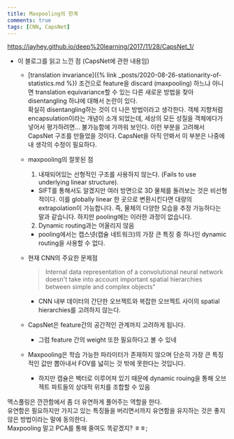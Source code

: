 ```yaml
---
title: Maxpooling의 한계
comments: true
tags: [CNN, CapsNet]
---
```

<https://jayhey.github.io/deep%20learning/2017/11/28/CapsNet_1/>
- 이 블로그를 읽고 느낀 점 (CapsNet에 관한 내용임)   

    - [translation invariance]({% link _posts/2020-08-26-stationarity-of-statistics.md %}) 조건으로 feature을 discard (maxpooling) 하느냐 아니면 translation equivariance할 수 있는 다른 새로운 방법을 찾아 disentangling 하냐에 대해서 논란이 있다.     
    확실히 disentangling하는 것이 더 나은 방법이라고 생각한다. 객체 지향처럼 encapsulation이라는 개념이 소개 되었는데, 세상의 모든 성질을 객체에다가 넣어서 평가하려면... 불가능함에 가까워 보인다. 이런 부분을 고려해서 CapsNet 구조를 만들었을 것이다. CapsNet을 아직 안봐서 이 부분은 나중에 내 생각의 수정이 필요하다.

    - maxpooling의 잘못된 점
      1. 내재되어있는 선형적인 구조를 사용하지 않는다. (Fails to use underlying linear structure).    
        - SIFT를 통해서도 알겠지만 여러 방면으로 3D 물체를 돌려보는 것은 비선형적이다. 이를 globally linear 한 곳으로 변환시킨다면 대량의 extrapolation이 가능합니다. 즉, 물체의 다양한 모습을 추정 가능하다는 말과 같습니다. 하지만 pooling에는 이러한 과정이 없습니다.
      2. Dynamic routing과는 어울리지 않음
        - pooling에서는 캡스넷(캡슐 네트워크)의 가장 큰 특징 중 하나인 dynamic routing을 사용할 수 없다.
    - 현재 CNN의 주요한 문제점
        > Internal data representation of a convolutional neural network doesn't take into account important spatial hierarchies between simple and complex objects"    
        - CNN 내부 데이터의 간단한 오브젝트와 복잡한 오브젝트 사이의 spatial hierarchies를 고려하지 않는다.    

    - CapsNet은 feature간의 공간적인 관계까지 고려하게 됩니다.
      - 그럼 feature 간의 weight 또한 필요하다고 볼 수 있네
    - Maxpooling은 학습 가능한 파라미터가 존재하지 않으며 단순히 가장 큰 특징적인 값만 뽑아내서 FOV를 넓히는 것 밖에 못한다는 것입니다.
      - 하지만 캡슐은 벡터로 이루어져 있기 때문에 dynamic rouing을 통해 오브젝트 파트들의 상대적 위치를 조합할 수 있음     

맥스풀링은 깐깐함에서 좀 더 유연하게 풀어주는 역할을 한다.     
유연함은 필요하지만 가지고 있는 특징들을 버리면서까지 유연함을 유지하는 것은 좋지 않은 방법이라는 말에 동의한다.     
Maxpooling 말고 PCA를 통해 줄여도 똑같겠지? ㅎㅎ;
